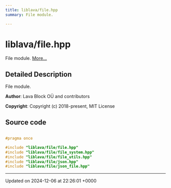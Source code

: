 ```yaml
---
title: liblava/file.hpp
summary: File module. 

---
```


# liblava/file.hpp

File module.  [More...](#detailed-description)

## Detailed Description

File module. 

**Author**: Lava Block OÜ and contributors 

**Copyright**: Copyright (c) 2018-present, MIT License 



## Source code

```cpp

#pragma once

#include "liblava/file/file.hpp"
#include "liblava/file/file_system.hpp"
#include "liblava/file/file_utils.hpp"
#include "liblava/file/json.hpp"
#include "liblava/file/json_file.hpp"
```


-------------------------------

Updated on 2024-12-06 at 22:26:01 +0000
